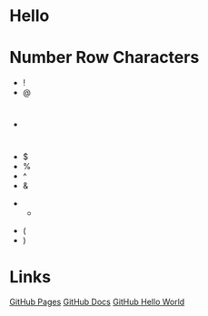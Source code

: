 # Hello
# Number Row Characters 
* !
* @
* #
* $
* %
* ^
* &
+ *
* (
* )
# Links
[GitHub Pages](https://pages.github.com/)
[GitHub Docs](https://docs.github.com/en)
[GitHub Hello World](https://docs.github.com/en/get-started/start-your-journey/hello-world)







  
